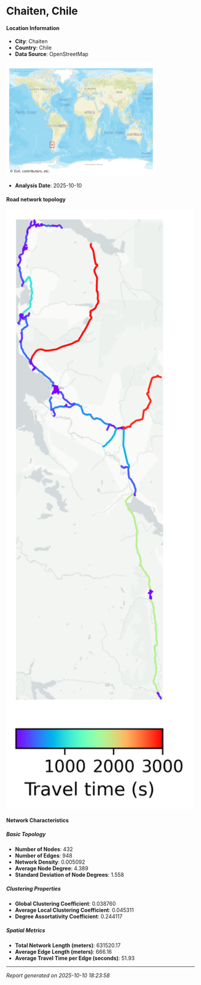 # Chaiten, Chile

#### Location Information

- **City**: Chaiten
- **Country**: Chile
- **Data Source**: OpenStreetMap
<img src="Chaiten_location.png" alt="Chaiten Location Map" width="400" />

- **Analysis Date**: 2025-10-10

#### Road network topology

<img src="Chaiten_network_map.png" alt="Chaiten Road Network Map" width="500"/>

#### Network Characteristics

##### Basic Topology

- **Number of Nodes**: 432
- **Number of Edges**: 948
- **Network Density**: 0.005092
- **Average Node Degree**: 4.389
- **Standard Deviation of Node Degrees**: 1.558

##### Clustering Properties

- **Global Clustering Coefficient**: 0.038760
- **Average Local Clustering Coefficient**: 0.045311
- **Degree Assortativity Coefficient**: 0.244117

##### Spatial Metrics

- **Total Network Length (meters)**: 631520.17
- **Average Edge Length (meters)**: 666.16
- **Average Travel Time per Edge (seconds)**: 51.93

---
*Report generated on 2025-10-10 18:23:58*
